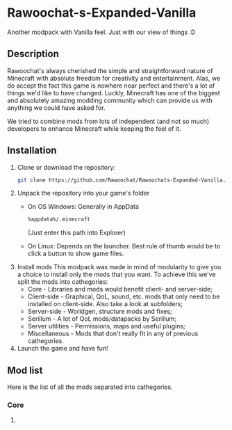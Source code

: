 # Rawoochat-s-Expanded-Vanilla
Another modpack with Vanilla feel. Just with our view of things :D
## Description
Rawoochat's always cherished the simple and straightforward nature of Minecraft with absolute freedom for creativity and entertainment.
Alas, we do accept the fact this game is nowhere near perfect and there's a lot of things we'd like to have changed.
Luckly, Minecraft has one of the biggest and absolutely amazing modding community which can provide us with anything we could have asked for.

We tried to combine mods from lots of independent (and not so much) developers to enhance Minecraft while keeping the feel of it.

## Installation
1) Clone or download the repository:
   ```bash
   git clone https://github.com/Rawoochat/Rawoochats-Expanded-Vanilla.git
   ```
2) Unpack the repository into your game's folder
   * On OS Windows:
     Generally in AppData
     ```bash
     %appdata%/.minecraft
     ```
     (Just enter this path into Explorer)

   * On Linux:
     Depends on the launcher. Best rule of thumb would be to click a button to show game files.
3) Install mods
   This modpack was made in mind of modularity to give you a choice to install only the mods that you want.
   To achieve this we've split the mods into cathegories:
   * Core - Libraries and mods would benefit client- and server-side;
   * Client-side - Graphical, QoL, sound, etc. mods that only need to be installed on client-side. Also take a look at subfolders;
   * Server-side - Worldgen, structure mods and fixes;
   * Serillum - A lot of QoL mods/datapacks by Serillum;
   * Server utilities - Permissions, maps and useful plugins;
   * Miscellaneous - Mods that don't really fit in any of previous cathegories.
4) Launch the game and have fun!

## Mod list
Here is the list of all the mods separated into cathegories.
### Core
1) 
